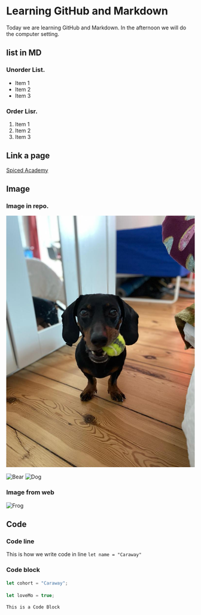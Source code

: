 # Learning GitHub and Markdown

Today we are learning GitHub and Markdown. In the afternoon we will do the computer setting.

##  list in MD

###  Unorder List.
-  Item 1
-  Item 2
-  Item 3

### Order Lisr.
1.  Item 1
2.  Item 2
3.  Item 3

##  Link a page
[Spiced Academy](https://www.spiced-academy.com/en)

## Image

### Image in repo.
![Toti](./Totito01.jpeg)

![Bear](./animals/bear.png)
![Dog](./animals/dogs/dog01.png)

### Image from web
![Frog](https://i.natgeofe.com/k/8fa25ea4-6409-47fb-b3cc-4af8e0dc9616/red-eyed-tree-frog-on-leaves-3-2_3x4.jpg)

## Code

### Code line
This is how we write code in line  `let name = "Caraway"`

### Code block
```js
let cohort = "Caraway";

let loveMo = true;
```

```
This is a Code Block
```
